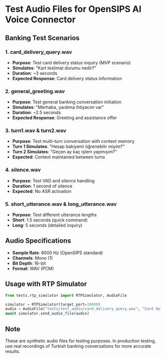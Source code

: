 # Test Audio Files for OpenSIPS AI Voice Connector

## Banking Test Scenarios

### 1. card_delivery_query.wav
- **Purpose**: Test card delivery status inquiry (MVP scenario)
- **Simulates**: "Kart teslimat durumu nedir?"
- **Duration**: ~3 seconds
- **Expected Response**: Card delivery status information

### 2. general_greeting.wav  
- **Purpose**: Test general banking conversation initiation
- **Simulates**: "Merhaba, yardıma ihtiyacım var"
- **Duration**: ~2.5 seconds
- **Expected Response**: Greeting and assistance offer

### 3. turn1.wav & turn2.wav
- **Purpose**: Test multi-turn conversation with context memory
- **Turn 1 Simulates**: "Hesap bakiyemi öğrenebilir miyim?"
- **Turn 2 Simulates**: "Geçen ay kaç işlem yapmışım?"
- **Expected**: Context maintained between turns

### 4. silence.wav
- **Purpose**: Test VAD and silence handling
- **Duration**: 1 second of silence
- **Expected**: No ASR activation

### 5. short_utterance.wav & long_utterance.wav
- **Purpose**: Test different utterance lengths
- **Short**: 1.5 seconds (quick command)
- **Long**: 5 seconds (detailed inquiry)

## Audio Specifications
- **Sample Rate**: 8000 Hz (OpenSIPS standard)
- **Channels**: Mono (1)
- **Bit Depth**: 16-bit
- **Format**: WAV (PCM)

## Usage with RTP Simulator
```python
from tests.rtp_simulator import RTPSimulator, AudioFile

simulator = RTPSimulator(target_port=10000)
audio = AudioFile("tests/test_audio/card_delivery_query.wav", "Card delivery test")
await simulator.send_audio_file(audio)
```

## Note
These are synthetic audio files for testing purposes. In production testing, 
use real recordings of Turkish banking conversations for more accurate results.
